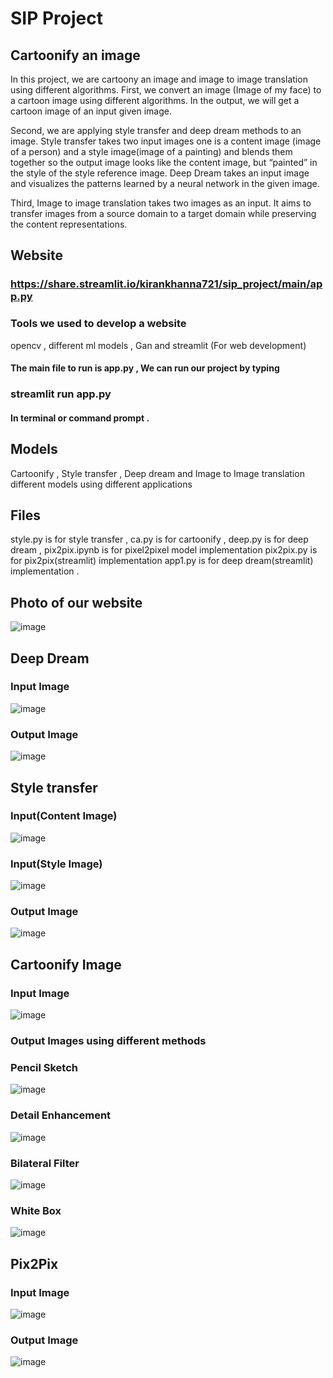 # SIP Project
## Cartoonify an image 

In this project, we are cartoony an image and image to image translation using different algorithms. First, we convert an image (Image of my face) to a cartoon image using different algorithms. In the output, we will get a cartoon image of an input given image.

Second, we are applying style transfer and deep dream methods to an image. Style transfer takes two input images one is a content image (image of a person) and a style image(image of a painting) and blends them together so the output image looks like the content image, but “painted” in the style of the style reference image. Deep Dream takes an input image and visualizes the patterns learned by a neural network in the given image.

Third, Image to image translation takes two images as an input. It aims to transfer images from a source domain to a target domain while preserving the content representations.
## Website
### https://share.streamlit.io/kirankhanna721/sip_project/main/app.py
### Tools we used to develop a website 
opencv , different ml models , Gan  and streamlit (For web development)
#### The main file to run is app.py , We can run our project by typing
### streamlit run app.py
#### In terminal or command prompt .

## Models 
Cartoonify ,
Style transfer ,
Deep dream and 
Image to Image translation different models using different applications 
## Files 
style.py is for style transfer ,
ca.py is for cartoonify ,
deep.py is for deep dream ,
pix2pix.ipynb is for pixel2pixel model implementation
pix2pix.py is for pix2pix(streamlit) implementation
app1.py is for deep dream(streamlit) implementation .
## Photo of our website 
![image](https://github.com/KiranKhanna721/SIP_Project/blob/main/images/s1.jpg)

## Deep Dream
### Input Image 
![image](https://github.com/KiranKhanna721/SIP_Project/blob/main/images/deep.jpg)
### Output Image
![image](https://github.com/KiranKhanna721/SIP_Project/blob/main/images/deep1.jpg)
## Style transfer
### Input(Content Image)
![image](https://github.com/KiranKhanna721/SIP_Project/blob/main/images/dog.jpg)
### Input(Style Image)
![image](https://github.com/KiranKhanna721/SIP_Project/blob/main/images/style.jpg)
### Output Image 
![image](https://github.com/KiranKhanna721/SIP_Project/blob/main/images/style1.jpg)

## Cartoonify Image
### Input Image
![image](https://github.com/KiranKhanna721/SIP_Project/blob/main/images/cartoon.jpg)
### Output Images using different methods
### Pencil Sketch
![image](https://github.com/KiranKhanna721/SIP_Project/blob/main/images/ca1.jpg)
### Detail Enhancement
![image](https://github.com/KiranKhanna721/SIP_Project/blob/main/images/ca2.jpg)
### Bilateral Filter
![image](https://github.com/KiranKhanna721/SIP_Project/blob/main/images/ca3.jpg)
### White Box
![image](https://github.com/KiranKhanna721/SIP_Project/blob/main/images/ca4.jpg)
## Pix2Pix
### Input Image
![image](https://github.com/KiranKhanna721/SIP_Project/blob/main/images/pix.jpg)
### Output Image
![image](https://github.com/KiranKhanna721/SIP_Project/blob/main/images/pix1.jpg)
